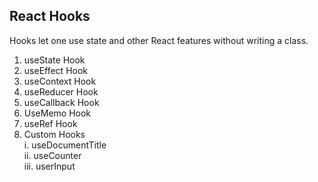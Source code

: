 
## React Hooks

Hooks let one use state and other React features without writing a class. <br>

1. useState Hook<br>
2. useEffect Hook <br>
3. useContext Hook <br>
4. useReducer Hook <br>
5. useCallback Hook <br>
6. UseMemo Hook <br>
7. useRef Hook <br>
8. Custom Hooks <br>
       i. useDocumentTitle <br>
       ii. useCounter <br>
       iii. userInput

 

